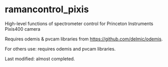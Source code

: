 # ramancontrol_pixis
High-level functions of spectrometer control for Princeton Instruments Pixis400 camera

Requires odemis & pvcam libraries from https://github.com/delmic/odemis.


For others use: requires odemis and pvcam libraries.

Last modified: almost completed.
